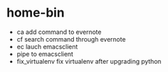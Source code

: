 home-bin
========

* ca add command to evernote
* cf search command through evernote
* ec lauch emacsclient
* pipe to emacsclient
* fix\_virtualenv fix virtualenv after upgrading python


